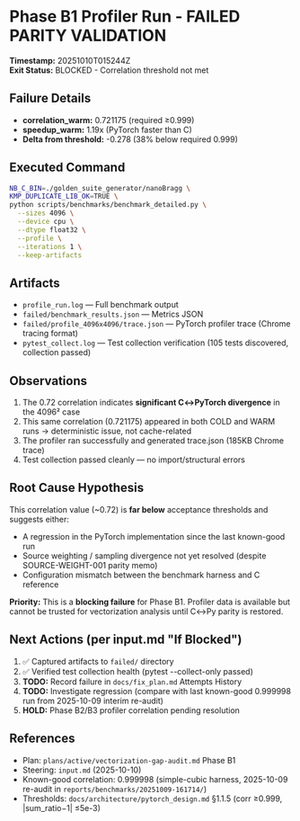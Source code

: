 # Phase B1 Profiler Run - FAILED PARITY VALIDATION

**Timestamp:** 20251010T015244Z  
**Exit Status:** BLOCKED - Correlation threshold not met

## Failure Details

- **correlation_warm:** 0.721175 (required ≥0.999)
- **speedup_warm:** 1.19x (PyTorch faster than C)
- **Delta from threshold:** -0.278 (38% below required 0.999)

## Executed Command

```bash
NB_C_BIN=./golden_suite_generator/nanoBragg \
KMP_DUPLICATE_LIB_OK=TRUE \
python scripts/benchmarks/benchmark_detailed.py \
  --sizes 4096 \
  --device cpu \
  --dtype float32 \
  --profile \
  --iterations 1 \
  --keep-artifacts
```

## Artifacts

- `profile_run.log` — Full benchmark output
- `failed/benchmark_results.json` — Metrics JSON
- `failed/profile_4096x4096/trace.json` — PyTorch profiler trace (Chrome tracing format)
- `pytest_collect.log` — Test collection verification (105 tests discovered, collection passed)

## Observations

1. The 0.72 correlation indicates **significant C↔PyTorch divergence** in the 4096² case
2. This same correlation (0.721175) appeared in both COLD and WARM runs → deterministic issue, not cache-related
3. The profiler ran successfully and generated trace.json (185KB Chrome trace)
4. Test collection passed cleanly — no import/structural errors

## Root Cause Hypothesis

This correlation value (~0.72) is **far below** acceptance thresholds and suggests either:
- A regression in the PyTorch implementation since the last known-good run
- Source weighting / sampling divergence not yet resolved (despite SOURCE-WEIGHT-001 parity memo)
- Configuration mismatch between the benchmark harness and C reference

**Priority:** This is a **blocking failure** for Phase B1. Profiler data is available but cannot be trusted for vectorization analysis until C↔Py parity is restored.

## Next Actions (per input.md "If Blocked")

1. ✅ Captured artifacts to `failed/` directory
2. ✅ Verified test collection health (pytest --collect-only passed)
3. **TODO:** Record failure in `docs/fix_plan.md` Attempts History
4. **TODO:** Investigate regression (compare with last known-good 0.999998 run from 2025-10-09 interim re-audit)
5. **HOLD:** Phase B2/B3 profiler correlation pending resolution

## References

- Plan: `plans/active/vectorization-gap-audit.md` Phase B1
- Steering: `input.md` (2025-10-10)
- Known-good correlation: 0.999998 (simple-cubic harness, 2025-10-09 re-audit in `reports/benchmarks/20251009-161714/`)
- Thresholds: `docs/architecture/pytorch_design.md` §1.1.5 (corr ≥0.999, |sum_ratio−1| ≤5e-3)
